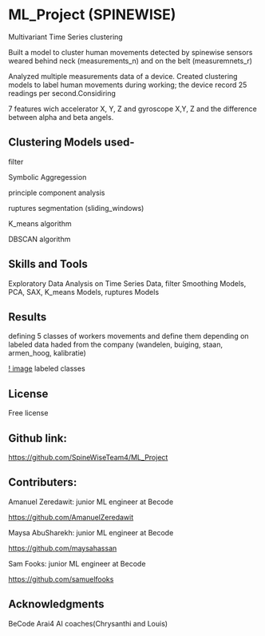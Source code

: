 # ML_Project (SPINEWISE)

Multivariant Time Series clustering

Built a model to cluster human movements detected by spinewise sensors weared behind neck (measurements_n) and on the belt (measuremnets_r)

Analyzed multiple measurements data of a device. Created clustering models to label human movements during working; the device record 25 readings per second.Considiring 

7 features wich accelerator X, Y, Z and gyroscope X,Y, Z and the difference between alpha and beta angels.


## Clustering Models used-

filter

Symbolic Aggregession

principle component analysis

ruptures segmentation (sliding_windows)

K_means algorithm

DBSCAN algorithm



## Skills and Tools

Exploratory Data Analysis on Time Series Data, filter Smoothing Models, PCA, SAX, K_means Models, ruptures Models

## Results

defining 5 classes of workers movements and define them depending on labeled data haded from the company (wandelen, buiging, staan, armen_hoog, kalibratie)
 
[! image](link ) labeled classes

## License

Free license

## Github link:

https://github.com/SpineWiseTeam4/ML_Project


## Contributers:

Amanuel Zeredawit: junior ML engineer at Becode

https://github.com/AmanuelZeredawit

Maysa AbuSharekh: junior ML engineer at Becode

https://github.com/maysahassan

Sam Fooks: junior ML engineer at Becode

https://github.com/samuelfooks

## Acknowledgments

BeCode Arai4 AI coaches(Chrysanthi and Louis)









	

